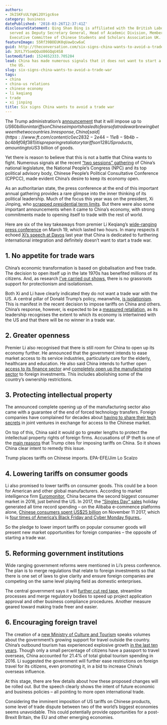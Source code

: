 ```yaml
---
authors:
- 3kISKFsULYqWi2OYigc6se
category: business
datePublished: '2018-03-26T12:37:41Z'
disclosureStatement: Qing Shan Ding is affiliated with the British Labour Party and
  served as Deputy Secretary General, Head of Academic Division, Member of National
  Executive Committee of Chinese Students and Scholars Association UK.
featureImage: 55Rf39BOEUK0qUawQcw6aC
guid: http://theconversation.com/six-signs-china-wants-to-avoid-a-trade-war-93820
id: 3UtL7YSomQQuU86GQqU4S8
lastmodified: 1524652333.705284
lead: China has made numerous signals that it does not want to start a trade war with
  the US.
slug: six-signs-china-wants-to-avoid-a-trade-war
tags:
- china
- china-us relations
- chinese economy
- li keqiang
- trade
- xi jinping
title: Six signs China wants to avoid a trade war
---
```

The Trump administration’s [announcement](http://www.bbc.co.uk/news/business-43494001) that it will impose up to $US60 billion in tariffs on Chinese imports has led to fears of a trade war brewing between the two countries. In response, China [said](https://www.ft.com/content/c0ec2832-2e44-11e8-9b4b-bc4b9f08f381) it is preparing retaliatory tariffs on 128 US products, amounting to US$3 billion of goods.

Yet there is reason to believe that this is not a battle that China wants to fight. Numerous signals at the recent [“two sessions” gathering](http://www.bbc.co.uk/news/world-asia-43239646) of China’s national legislature, the National People’s Congress (NPC) and its top political advisory body, Chinese People’s Political Consultative Conference (CPPCC), made evident China’s desire to keep its economy open. 

As an authoritarian state, the press conference at the end of this important annual gathering provides a rare glimpse into the inner thinking of its political leadership. Much of the focus this year was on the president, Xi Jinping, who [scrapped presidential term limits](https://theconversation.com/how-xi-jinpings-lifetime-presidency-could-change-china-for-better-or-worse-92472). But there were also some important announcements when it came to China’s economy, with strong commitments made to opening itself to trade with the rest of world. 

Here are six of the key takeaways from premier Li Keqiang’s [wide-ranging press conference](http://live.china.org.cn/2018/03/19/premier-li-keqiang-meets-press/) on March 19, which lasted two hours. In many respects it echoed [Xi’s speech at Davos](https://www.nytimes.com/2017/01/17/business/dealbook/world-economic-forum-davos-china-xi-globalization.html) last year that China is dedicated to furthering international integration and definitely doesn’t want to start a trade war.

## 1\. No appetite for trade wars

China’s economic transformation is based on globalisation and free trade. The decision to open itself up in the late 1970s has benefited millions of its citizens. And, as research [I’ve carried out shows](https://www.emeraldinsight.com/doi/abs/10.1108/IJRDM-11-2016-0212), there is no grassroots support for protectionism and isolationism.

Both Xi and Li have clearly indicated they do not want a trade war with the US. A central pillar of Donald Trump’s policy, meanwhile, [is isolationism](http://www.chicagotribune.com/news/opinion/editorials/ct-trump-foreign-policy-obama-putin-russia-edit-20161110-story.html). This is manifest in the recent decision to impose tariffs on China and others. China’s response, however, is expected to be a [measured retaliation](https://www.ft.com/content/4cd6b092-2df5-11e8-9b4b-bc4b9f08f381), as its leadership recognises the extent to which its economy is intertwined with the US and that there will be no winner in a trade war.

## 2\. Greater openness

Premier Li also recognised that there is still room for China to open up its economy further. He announced that the government intends to ease market access to its service industries, particularly care for the elderly, healthcare and education. He also said China intends to further open [access to its finance sector](https://www.ft.com/content/cd4102d7-6798-36eb-95fc-036f74018204) and [completely open up the manufacturing sector](http://www.chinadaily.com.cn/a/201803/20/WS5ab078e8a3106e7dcc142ba2_1.html) to foreign investments. This includes abolishing some of the country’s ownership restrictions.

## 3\. Protecting intellectual property

The announced complete opening up of the manufacturing sector also came with a guarantee of the end of forced technology transfers. Foreign companies have complained for decades about [having to share their tech secrets](http://www.scmp.com/news/china/diplomacy-defence/article/2138087/china-vows-end-forced-tech-transfers-manufacturing) in joint ventures in exchange for access to the Chinese market.

On top of this, China said it would go to greater lengths to protect the intellectual property rights of foreign firms. Accusations of IP theft is one of the [main reasons](https://theconversation.com/trumps-60-billion-in-china-tariffs-will-create-more-problems-than-they-solve-93897) that Trump cites for imposing tariffs on China. So it shows China clear intent to remedy this issue.

Trump places tariffs on Chinese imports. EPA-EFE/Jim Lo Scalzo

## 4\. Lowering tariffs on consumer goods

Li also promised to lower tariffs on consumer goods. This could be a boon for American and other global manufacturers. According to market intelligence firm [Euromonitor](https://blog.euromonitor.com/2017/10/consumer-expenditure-top-10-countries.html), China became the second biggest consumer market in 2016, just behind the US. In 2017, the [“Singles Day” sales](https://theconversation.com/how-china-is-rebooting-retail-92982) holiday generated all time record spending – on the Alibaba e-commence platforms alone, [Chinese consumers spent US$25 billion](http://uk.businessinsider.com/sales-from-chinese-singles-day-makes-americans-look-frugal-chart-2017-11) on November 11 2017, which is [four times of America’s Black Friday and Cyber Monday figures.](https://www.theguardian.com/world/2017/nov/12/chinese-shoppers-spend-a-record-25bn-in-singles-day-splurge). 

So the pledge to lower import tariffs on popular consumer goods will present new market opportunities for foreign companies – the opposite of starting a trade war.

## 5\. Reforming government institutions

Wide ranging government reforms were mentioned in Li’s press conference. The plan is to merge regulations that relate to foreign investments so that there is one set of laws to give clarity and ensure foreign companies are competing on the same level playing field as domestic enterprises. 

The central government says it will [further cut red tape](http://en.people.cn/n3/2018/0320/c90000-9439634.html), streamline processes and merge regulatory bodies to speed up project application approval and other business compliance procedures. Another measure geared toward making trade freer and easier.

## 6\. Encouraging foreign travel

The creation of a [new Ministry of Culture and Tourism](https://www.4hoteliers.com/news/story/18112) speaks volumes about the government’s growing support for travel outside the country. China’s outbound tourism has experienced explosive growth [in the last ten years](https://www.bloomberg.com/view/articles/2018-01-29/chinese-tourists-are-reshaping-world-economy). Though only a small percentage of citizens have a passport to travel overseas, China accounted for 21.4% of total global tourism spending in 2016. Li suggested the government will further ease restrictions on foreign travel for its citizens, even promoting it, in a bid to increase China’s overseas influence.

At this stage, there are few details about how these proposed changes will be rolled out. But the speech clearly shows the intent of future economic and business policies – all pointing to more open international trade. 

Considering the imminent imposition of US tariffs on Chinese products, some level of trade dispute between two of the world’s biggest economies seems unavoidable. This could potentially provide opportunities for a post-Brexit Britain, the EU and other emerging economies.